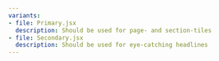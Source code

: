```yaml
---
variants:
- file: Primary.jsx
  description: Should be used for page- and section-tiles
- file: Secondary.jsx
  description: Should be used for eye-catching headlines
---
```


